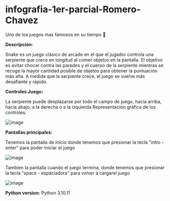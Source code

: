 # infografia-1er-parcial-Romero-Chavez
Uno de los juegos mas famosos en su tiempo 🐍

**Descripción**:

Snake es un juego clásico de arcade en el que el jugador controla una serpiente que crece en longitud al comer objetos en la pantalla. El objetivo es evitar chocar contra las paredes y el cuerpo de la serpiente mientras se recoge la mayor cantidad posible de objetos para obtener la puntuación más alta. A medida que la serpiente crece, el juego se vuelve más desafiante y rápido.

**Controles Juego:**

La serpiente puede desplazarse por todo el campo de juego, hacia arriba, hacia abajo, a la derecha o a la izquierda
Representación gráfica de los controles:

![image](https://user-images.githubusercontent.com/116576612/232234561-3f118cc2-58f4-42b7-8a0c-8f32fa0ab2b2.png)

**Pantallas principales:**

Tenemos la pantalla de inicio donde tenemos que presionar la tecla "intro - enter" para poder iniciar el juego

![image](https://user-images.githubusercontent.com/116576612/232234740-ad694f44-988e-4397-b778-9f3498b5c417.png)

Tambien la pantalla cuando el juego termina, donde tenemos que presionar la tecla "space -  espaciadora" para volver a cargarel juego

![image](https://user-images.githubusercontent.com/116576612/232234783-e990de13-ecf1-4c17-b20c-580511dea0aa.png)


**Python version:**
Python 3.10.11


